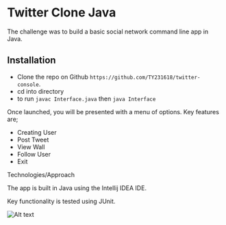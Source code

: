 Twitter Clone Java
=========

The challenge was to build a basic social network command line app in Java.

Installation
----------
* Clone the repo on Github `https://github.com/TY231618/twitter-console`.
* cd into directory
* to run `javac Interface.java` then `java Interface`

Once launched, you will be presented with a menu of options. Key features are;

* Creating User
* Post Tweet
* View Wall
* Follow User
* Exit ​

Technologies/Approach

The app is built in Java using the Intellij IDEA IDE.

Key functionality is tested using JUnit.

![Alt text](/public/images/screenshot.jpg?raw=true)
